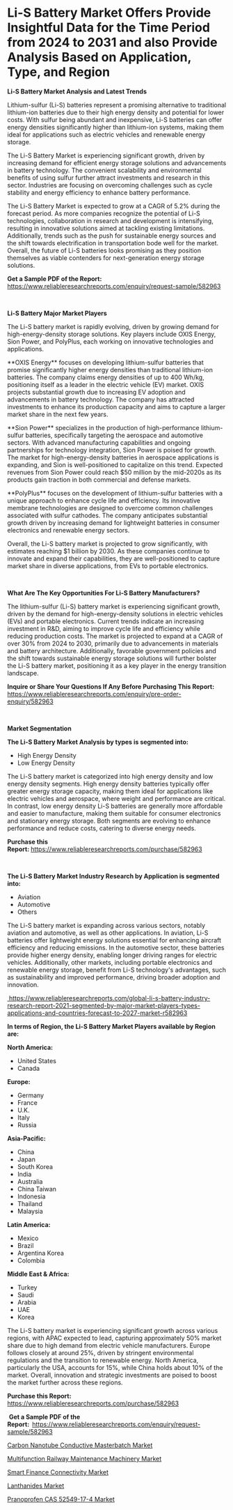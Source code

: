 <p><h1>Li-S Battery Market Offers Provide Insightful Data for the Time Period from 2024 to 2031 and also Provide Analysis Based on Application, Type, and Region</h1></p><p><strong>Li-S Battery Market Analysis and Latest Trends</strong></p>
<p><p>Lithium-sulfur (Li-S) batteries represent a promising alternative to traditional lithium-ion batteries due to their high energy density and potential for lower costs. With sulfur being abundant and inexpensive, Li-S batteries can offer energy densities significantly higher than lithium-ion systems, making them ideal for applications such as electric vehicles and renewable energy storage. </p><p>The Li-S Battery Market is experiencing significant growth, driven by increasing demand for efficient energy storage solutions and advancements in battery technology. The convenient scalability and environmental benefits of using sulfur further attract investments and research in this sector. Industries are focusing on overcoming challenges such as cycle stability and energy efficiency to enhance battery performance.</p><p>The Li-S Battery Market is expected to grow at a CAGR of 5.2% during the forecast period. As more companies recognize the potential of Li-S technologies, collaboration in research and development is intensifying, resulting in innovative solutions aimed at tackling existing limitations. Additionally, trends such as the push for sustainable energy sources and the shift towards electrification in transportation bode well for the market. Overall, the future of Li-S batteries looks promising as they position themselves as viable contenders for next-generation energy storage solutions.</p></p>
<p><strong>Get a Sample PDF of the Report:&nbsp;</strong> <a href="https://www.reliableresearchreports.com/enquiry/request-sample/582963?utm_campaign=4&utm_medium=2&utm_source=Github&utm_content=ia&utm_term=09122024&utm_id=li-s-battery">https://www.reliableresearchreports.com/enquiry/request-sample/582963</a></p>
<p>&nbsp;</p>
<p><strong>Li-S Battery Major Market Players</strong></p>
<p><p>The Li-S battery market is rapidly evolving, driven by growing demand for high-energy-density storage solutions. Key players include OXIS Energy, Sion Power, and PolyPlus, each working on innovative technologies and applications.</p><p>**OXIS Energy** focuses on developing lithium-sulfur batteries that promise significantly higher energy densities than traditional lithium-ion batteries. The company claims energy densities of up to 400 Wh/kg, positioning itself as a leader in the electric vehicle (EV) market. OXIS projects substantial growth due to increasing EV adoption and advancements in battery technology. The company has attracted investments to enhance its production capacity and aims to capture a larger market share in the next few years.</p><p>**Sion Power** specializes in the production of high-performance lithium-sulfur batteries, specifically targeting the aerospace and automotive sectors. With advanced manufacturing capabilities and ongoing partnerships for technology integration, Sion Power is poised for growth. The market for high-energy-density batteries in aerospace applications is expanding, and Sion is well-positioned to capitalize on this trend. Expected revenues from Sion Power could reach $50 million by the mid-2020s as its products gain traction in both commercial and defense markets.</p><p>**PolyPlus** focuses on the development of lithium-sulfur batteries with a unique approach to enhance cycle life and efficiency. Its innovative membrane technologies are designed to overcome common challenges associated with sulfur cathodes. The company anticipates substantial growth driven by increasing demand for lightweight batteries in consumer electronics and renewable energy sectors.</p><p>Overall, the Li-S battery market is projected to grow significantly, with estimates reaching $1 billion by 2030. As these companies continue to innovate and expand their capabilities, they are well-positioned to capture market share in diverse applications, from EVs to portable electronics.</p></p>
<p>&nbsp;</p>
<p><strong>What Are The Key Opportunities For Li-S Battery Manufacturers?</strong></p>
<p><p>The lithium-sulfur (Li-S) battery market is experiencing significant growth, driven by the demand for high-energy-density solutions in electric vehicles (EVs) and portable electronics. Current trends indicate an increasing investment in R&D, aiming to improve cycle life and efficiency while reducing production costs. The market is projected to expand at a CAGR of over 30% from 2024 to 2030, primarily due to advancements in materials and battery architecture. Additionally, favorable government policies and the shift towards sustainable energy storage solutions will further bolster the Li-S battery market, positioning it as a key player in the energy transition landscape.</p></p>
<p><strong>Inquire or Share Your Questions If Any Before Purchasing This Report:</strong> <a href="https://www.reliableresearchreports.com/enquiry/pre-order-enquiry/582963?utm_campaign=4&utm_medium=2&utm_source=Github&utm_content=ia&utm_term=09122024&utm_id=li-s-battery">https://www.reliableresearchreports.com/enquiry/pre-order-enquiry/582963</a></p>
<p>&nbsp;</p>
<p><strong>Market Segmentation</strong></p>
<p><strong>The Li-S Battery Market Analysis by types is segmented into:</strong></p>
<p><ul><li>High Energy Density</li><li>Low Energy Density</li></ul></p>
<p><p>The Li-S battery market is categorized into high energy density and low energy density segments. High energy density batteries typically offer greater energy storage capacity, making them ideal for applications like electric vehicles and aerospace, where weight and performance are critical. In contrast, low energy density Li-S batteries are generally more affordable and easier to manufacture, making them suitable for consumer electronics and stationary energy storage. Both segments are evolving to enhance performance and reduce costs, catering to diverse energy needs.</p></p>
<p><strong>Purchase this Report:&nbsp;</strong><a href="https://www.reliableresearchreports.com/purchase/582963?utm_campaign=4&utm_medium=2&utm_source=Github&utm_content=ia&utm_term=09122024&utm_id=li-s-battery">https://www.reliableresearchreports.com/purchase/582963</a></p>
<p>&nbsp;</p>
<p><strong>The Li-S Battery Market Industry Research by Application is segmented into:</strong></p>
<p><ul><li>Aviation</li><li>Automotive</li><li>Others</li></ul></p>
<p><p>The Li-S battery market is expanding across various sectors, notably aviation and automotive, as well as other applications. In aviation, Li-S batteries offer lightweight energy solutions essential for enhancing aircraft efficiency and reducing emissions. In the automotive sector, these batteries provide higher energy density, enabling longer driving ranges for electric vehicles. Additionally, other markets, including portable electronics and renewable energy storage, benefit from Li-S technology's advantages, such as sustainability and improved performance, driving broader adoption and innovation.</p></p>
<p><a href="https://www.reliableresearchreports.com/global-li-s-battery-industry-research-report-2021-segmented-by-major-market-players-types-applications-and-countries-forecast-to-2027-market-r582963?utm_campaign=4&utm_medium=2&utm_source=Github&utm_content=ia&utm_term=09122024&utm_id=li-s-battery">&nbsp;https://www.reliableresearchreports.com/global-li-s-battery-industry-research-report-2021-segmented-by-major-market-players-types-applications-and-countries-forecast-to-2027-market-r582963</a></p>
<p><strong>In terms of Region, the Li-S Battery Market Players available by Region are:</strong></p>
<p>
    <p> <strong> North America: </strong>
        <ul>
            <li>United States</li>
            <li>Canada</li>
        </ul>
        </p> 
    <p> <strong> Europe: </strong>
        <ul>
            <li>Germany</li>
            <li>France</li>
            <li>U.K.</li>
            <li>Italy</li>
            <li>Russia</li>
        </ul>
        </p> 
    <p> <strong> Asia-Pacific: </strong>
        <ul>
            <li>China</li>
            <li>Japan</li>
            <li>South Korea</li>
            <li>India</li>
            <li>Australia</li>
            <li>China Taiwan</li>
            <li>Indonesia</li>
            <li>Thailand</li>
            <li>Malaysia</li>
        </ul>
        </p> 
    <p> <strong> Latin America: </strong>
        <ul>
            <li>Mexico</li>
            <li>Brazil</li>
            <li>Argentina Korea</li>
            <li>Colombia</li>
        </ul>
        </p> 
    <p> <strong> Middle East & Africa: </strong>
        <ul>
            <li>Turkey</li>
            <li>Saudi</li>
            <li>Arabia</li>
            <li>UAE</li>
            <li>Korea</li>
        </ul>
    </p>
    </p>
<p><p>The Li-S battery market is experiencing significant growth across various regions, with APAC expected to lead, capturing approximately 50% market share due to high demand from electric vehicle manufacturers. Europe follows closely at around 25%, driven by stringent environmental regulations and the transition to renewable energy. North America, particularly the USA, accounts for 15%, while China holds about 10% of the market. Overall, innovation and strategic investments are poised to boost the market further across these regions.</p></p>
<p><strong>Purchase this Report: </strong><a href="https://www.reliableresearchreports.com/purchase/582963?utm_campaign=4&utm_medium=2&utm_source=Github&utm_content=ia&utm_term=09122024&utm_id=li-s-battery">https://www.reliableresearchreports.com/purchase/582963</a></p>
<p>&nbsp;<strong>Get a Sample PDF of the Report:&nbsp;&nbsp;</strong><a href="https://www.reliableresearchreports.com/enquiry/request-sample/582963?utm_campaign=4&utm_medium=2&utm_source=Github&utm_content=ia&utm_term=09122024&utm_id=li-s-battery">https://www.reliableresearchreports.com/enquiry/request-sample/582963</a></p>
<p><strong></strong></p>
<p><p><a href="https://www.linkedin.com/pulse/competitive-overview-carbon-nanotube-conductive-masterbatch-icqtf?utm_campaign=4&utm_medium=2&utm_source=Github&utm_content=ia&utm_term=09122024&utm_id=li-s-battery">Carbon Nanotube Conductive Masterbatch Market</a></p><p><a href="https://www.linkedin.com/pulse/futur-trend-quest-sl8ue?utm_campaign=4&utm_medium=2&utm_source=Github&utm_content=ia&utm_term=09122024&utm_id=li-s-battery">Multifunction Railway Maintenance Machinery Market</a></p><p><a href="https://www.linkedin.com/pulse/unveiling-future-smart-finance-connectivity-market-analysis-bb2tf?utm_campaign=4&utm_medium=2&utm_source=Github&utm_content=ia&utm_term=09122024&utm_id=li-s-battery">Smart Finance Connectivity Market</a></p><p><a href="https://github.com/kathiestrine5ty/Market-Research-Report-List-1/blob/main/lanthanides-market.md?utm_campaign=4&utm_medium=2&utm_source=Github&utm_content=ia&utm_term=09122024&utm_id=li-s-battery">Lanthanides Market</a></p><p><a href="https://github.com/FosterFahey91/Market-Research-Report-List-1/blob/main/pranoprofen-cas-52549-17-4-market.md?utm_campaign=4&utm_medium=2&utm_source=Github&utm_content=ia&utm_term=09122024&utm_id=li-s-battery">Pranoprofen CAS 52549-17-4 Market</a></p></p>